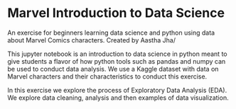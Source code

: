 # Marvel Introduction to Data Science
An exercise for beginners learning data science and python using data about Marvel Comics characters. 
Created by Aastha Jha/ 

This jupyter notebook is an introduction to data science in python meant to give students a flavor of how python tools such as pandas and numpy can be used to conduct data analysis. 
We use a Kaggle dataset with data on Marvel characters and their characteristics to conduct this exercise. 

In this exercise we explore the process of Exploratory Data Analysis (EDA). 
We explore data cleaning, analysis and then examples of data visualization. 
